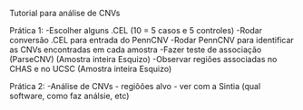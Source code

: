 
Tutorial para análise de CNVs

Prática 1:
  -Escolher alguns .CEL (10 = 5 casos e 5 controles)
  -Rodar conversão .CEL para entrada do PennCNV
  -Rodar PennCNV para identificar as CNVs encontradas em cada amostra
  -Fazer teste de associação (ParseCNV) (Amostra inteira Esquizo)
  -Observar regiões associadas no CHAS e no UCSC (Amostra inteira Esquizo)
  
Prática 2:
  -Análise de CNVs - regiõões alvo - ver com a Sintia (qual software, como faz análsie, etc)
